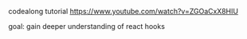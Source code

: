 codealong tutorial https://www.youtube.com/watch?v=ZGOaCxX8HIU

goal: gain deeper understanding of react hooks